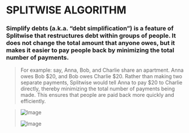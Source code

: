 # SPLITWISE ALGORITHM


### Simplify debts (a.k.a. “debt simplification”) is a feature of Splitwise that restructures debt within groups of people. It does not change the total amount that anyone owes, but it makes it easier to pay people back by minimizing the total number of payments.



> For example: say, Anna, Bob, and Charlie share an apartment. Anna owes Bob $20, and Bob owes Charlie $20. Rather than making two separate payments, Splitwise would tell Anna to pay $20 to Charlie directly, thereby minimizing the total number of payments being made. This ensures that people are paid back more quickly and efficiently.

>![Image](https://media.geeksforgeeks.org/wp-content/cdn-uploads/cashFlow.png)
>
>![Image](https://media.geeksforgeeks.org/wp-content/cdn-uploads/cashFlow1.png)
